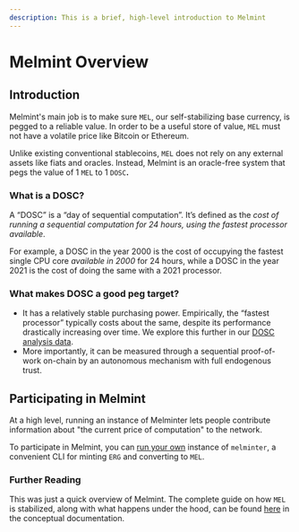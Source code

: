 ```yaml
---
description: This is a brief, high-level introduction to Melmint
---
```


# Melmint Overview

## Introduction

Melmint's main job is to make sure `MEL`, our self-stabilizing base currency, is pegged to a reliable value. In order to be a useful store of value, `MEL` must not have a volatile price like Bitcoin or Ethereum.

Unlike existing conventional stablecoins, `MEL` does not rely on any external assets like fiats and oracles. Instead, Melmint is an oracle-free system that pegs the value of 1 `MEL` to 1 `DOSC`**.**

### **What is a DOSC?**

A “DOSC” is a “day of sequential computation”. It’s defined as the _cost of running a sequential computation for 24 hours, using the fastest processor available_.&#x20;

For example, a DOSC in the year 2000 is the cost of occupying the fastest single CPU core _available in 2000_ for 24 hours, while a DOSC in the year 2021 is the cost of doing the same with a 2021 processor.

### What makes DOSC a good peg target?

* It has a relatively stable purchasing power. Empirically, the “fastest processor” typically costs about the same, despite its performance drastically increasing over time. We explore this further in our [DOSC analysis data](https://github.com/themeliolabs/dosc-analysis).
* More importantly, it can be measured through a sequential proof-of-work on-chain by an autonomous mechanism with full endogenous trust.

## Participating in Melmint

At a high level, running an instance of Melminter lets people contribute information about "the current price of computation" to the network.

To participate in Melmint, you can [run your own](using-melminter.md) instance of `melminter`, a convenient CLI for minting `ERG` and converting to `MEL`.

### Further Reading

This was just a quick overview of Melmint. The complete guide on how `MEL` is stabilized, along with what happens under the hood, can be found [here](../../../concepts/sound-cryptoeconomics-with-truly-sound-money.md) in the conceptual documentation.
